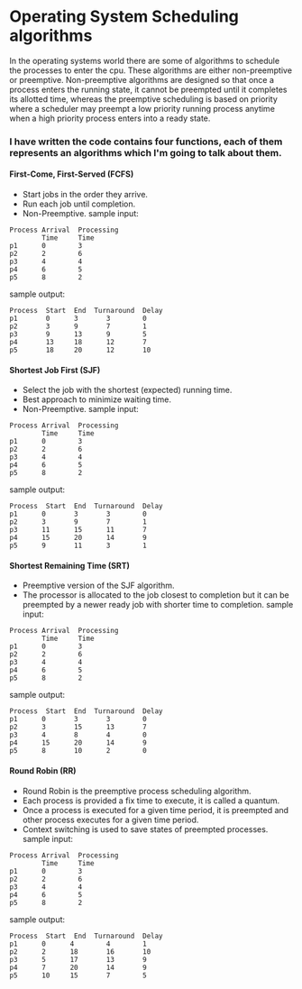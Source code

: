 
# Operating System Scheduling algorithms 

In the operating systems world there are some of algorithms to schedule the processes to enter the cpu. These algorithms are either non-preemptive or preemptive. Non-preemptive algorithms are designed so that once a process enters the running state, it cannot be preempted until it completes its allotted time, whereas the preemptive scheduling is based on priority where a scheduler may preempt a low priority running process anytime when a high priority process enters into a ready state.

### I have written the code contains four functions, each of them represents an algorithms which I'm going to talk about them.

#### First-Come, First-Served (FCFS)
- Start jobs in the order they arrive.
- Run each job until completion.
- Non-Preemptive.
sample input:
```
Process Arrival  Processing 
        Time     Time
p1      0        3
p2      2        6
p3      4        4
p4      6        5
p5      8        2
```
sample output:
```
Process  Start  End  Turnaround  Delay
p1       0      3       3        0
p2       3      9       7        1
p3       9      13      9        5
p4       13     18      12       7
p5       18     20      12       10
```
#### Shortest Job First (SJF)
- Select the job with the shortest (expected) running time.
- Best approach to minimize waiting time.
- Non-Preemptive.
sample input:
```
Process Arrival  Processing 
        Time     Time
p1      0        3
p2      2        6
p3      4        4
p4      6        5
p5      8        2
```
sample output:
```
Process  Start  End  Turnaround  Delay
p1      0       3       3        0
p2      3       9       7        1
p3      11      15      11       7
p4      15      20      14       9
p5      9       11      3        1
```
#### Shortest Remaining Time (SRT)
- Preemptive version of the SJF algorithm.
- The processor is allocated to the job closest to completion but it can be preempted by a newer ready job with shorter time to completion.
sample input:
```
Process Arrival  Processing 
        Time     Time
p1      0        3
p2      2        6
p3      4        4
p4      6        5
p5      8        2
```
sample output:
```
Process  Start  End  Turnaround  Delay
p1      0       3       3        0
p2      3       15      13       7
p3      4       8       4        0
p4      15      20      14       9
p5      8       10      2        0
```
#### Round Robin (RR)
- Round Robin is the preemptive process scheduling algorithm.
- Each process is provided a fix time to execute, it is called a quantum.
- Once a process is executed for a given time period, it is preempted and other process executes for a given time period.
- Context switching is used to save states of preempted processes.
sample input:
```
Process Arrival  Processing 
        Time     Time
p1      0        3
p2      2        6
p3      4        4
p4      6        5
p5      8        2
```
sample output:
```
Process  Start  End  Turnaround  Delay
p1      0      4        4        1
p2      2      18       16       10
p3      5      17       13       9
p4      7      20       14       9
p5      10     15       7        5
```

